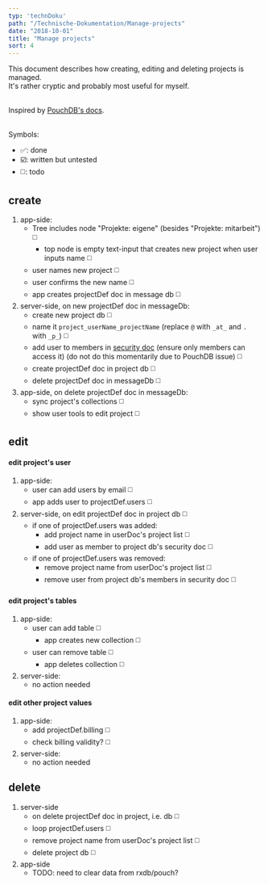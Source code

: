 ```yaml
---
typ: 'technDoku'
path: "/Technische-Dokumentation/Manage-projects"
date: "2018-10-01"
title: "Manage projects"
sort: 4
---
```


This document describes how creating, editing and deleting projects is managed.<br/>
It's rather cryptic and probably most useful for myself.<br/><br/>

Inspired by [PouchDB's docs](https://github.com/pouchdb-community/pouchdb-authentication/blob/master/docs/recipes.md#some-people-can-read-some-docs-some-people-can-write-those-same-docs).<br/><br/>

Symbols:
* :white_check_mark:: done
* :ballot_box_with_check:: written but untested
* :white_medium_square:: todo

## create
1. app-side:
   * Tree includes node "Projekte: eigene" (besides "Projekte: mitarbeit") :white_medium_square:
      * top node is empty text-input that creates new project when user inputs name :white_medium_square:
   * user names new project :white_medium_square:
   * user confirms the new name :white_medium_square:
   * app creates projectDef doc in message db :white_medium_square:
2. server-side, on new projectDef doc in messageDb:
   * create new project db :white_medium_square:
   * name it `project_userName_projectName` (replace `@` with `_at_` and `.` with `_p_`) :white_medium_square:
   * add user to members in [security doc](http://docs.couchdb.org/en/latest/api/database/security.html) (ensure only members can access it) (do not do this momentarily due to PouchDB issue) :white_medium_square:
   * create projectDef doc in project db :white_medium_square:
   * delete projectDef doc in messageDb :white_medium_square:
3. app-side, on delete projectDef doc in messageDb:
   * sync project's collections :white_medium_square:
   * show user tools to edit project :white_medium_square:

## edit
#### edit project's user
1. app-side:
   * user can add users by email :white_medium_square:
   * app adds user to projectDef.users :white_medium_square:
2. server-side, on edit projectDef doc in project db :white_medium_square:
   * if one of projectDef.users was added:
      * add project name in userDoc's project list :white_medium_square:
      * add user as member to project db's security doc :white_medium_square:
   * if one of projectDef.users was removed:
      * remove project name from userDoc's project list :white_medium_square:
      * remove user from project db's members in security doc :white_medium_square:

#### edit project's tables
1. app-side:
   * user can add table :white_medium_square:
      * app creates new collection :white_medium_square:
   * user can remove table :white_medium_square:
      * app deletes collection :white_medium_square:
2. server-side:
   * no action needed

#### edit other project values
1. app-side:
   * add projectDef.billing :white_medium_square:
   * check billing validity? :white_medium_square:
2. server-side:
   * no action needed

## delete
1. server-side
   * on delete projectDef doc in project, i.e. db :white_medium_square:
   * loop projectDef.users :white_medium_square:
   * remove project name from userDoc's project list :white_medium_square:
   * delete project db :white_medium_square:
2. app-side
   * TODO: need to clear data from rxdb/pouch?